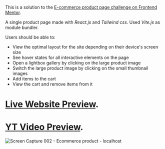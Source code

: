 This is a solution to the [E-commerce product page challenge on Frontend Mentor](https://www.frontendmentor.io/challenges/ecommerce-product-page-UPsZ9MJp6).

A single product page made with *React.js* and *Tailwind css*. Used *Vite.js* as module bundler.

Users should be able to:

- View the optimal layout for the site depending on their device's screen size
- See hover states for all interactive elements on the page
- Open a lightbox gallery by clicking on the large product image
- Switch the large product image by clicking on the small thumbnail images
- Add items to the cart
- View the cart and remove items from it

# [Live Website Preview](https://frontmentor5nikola93.netlify.app/).

# [YT Video Preview](https://www.youtube.com/watch?v=VqAFrHdOA0w&ab_channel=Dojcinovic).

![Screen Capture 002 - Ecommerce product - localhost](https://user-images.githubusercontent.com/95870159/207066754-ea8d80f9-f7ba-4c57-a281-49c35901681a.jpg)
